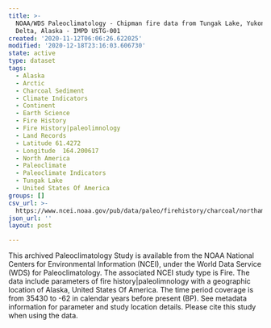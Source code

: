 ```yaml
---
title: >-
  NOAA/WDS Paleoclimatology - Chipman fire data from Tungak Lake, Yukon-Kuskowim
  Delta, Alaska - IMPD USTG-001
created: '2020-11-12T06:06:26.622025'
modified: '2020-12-18T23:16:03.606730'
state: active
type: dataset
tags:
  - Alaska
  - Arctic
  - Charcoal Sediment
  - Climate Indicators
  - Continent
  - Earth Science
  - Fire History
  - Fire History|paleolimnology
  - Land Records
  - Latitude 61.4272
  - Longitude  164.200617
  - North America
  - Paleoclimate
  - Paleoclimate Indicators
  - Tungak Lake
  - United States Of America
groups: []
csv_url: >-
  https://www.ncei.noaa.gov/pub/data/paleo/firehistory/charcoal/northamerica/supplemental/ustg-001-charanalysis-results.csv
json_url: ''
layout: post

---
```

This archived Paleoclimatology Study is available from the NOAA National Centers for Environmental Information (NCEI), under the World Data Service (WDS) for Paleoclimatology. The associated NCEI study type is Fire. The data include parameters of fire history|paleolimnology with a geographic location of Alaska, United States Of America. The time period coverage is from 35430 to -62 in calendar years before present (BP). See metadata information for parameter and study location details. Please cite this study when using the data.
